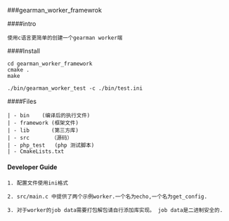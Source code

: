 ###gearman_worker_framewrok

####intro

    使用c语言更简单的创建一个gearman worker端
    
    
####Install

    cd gearman_worker_framework
    cmake .
    make 
    
    ./bin/gearman_worker_test -c ./bin/test.ini
    
    
####Files

    | - bin    (编译后的执行文件)
    | - framework (框架文件)
    | - lib       (第三方库)    
    | - src       （源码）    
    | - php_test   (php 测试脚本)
    | - CmakeLists.txt 


#### Developer Guide

    1. 配置文件使用ini格式

    2. src/main.c 中提供了两个示例worker.一个名为echo,一个名为get_config.

    3. 对于worker的job data需要打包解包请自行添加库实现。 job data是二进制安全的.
        